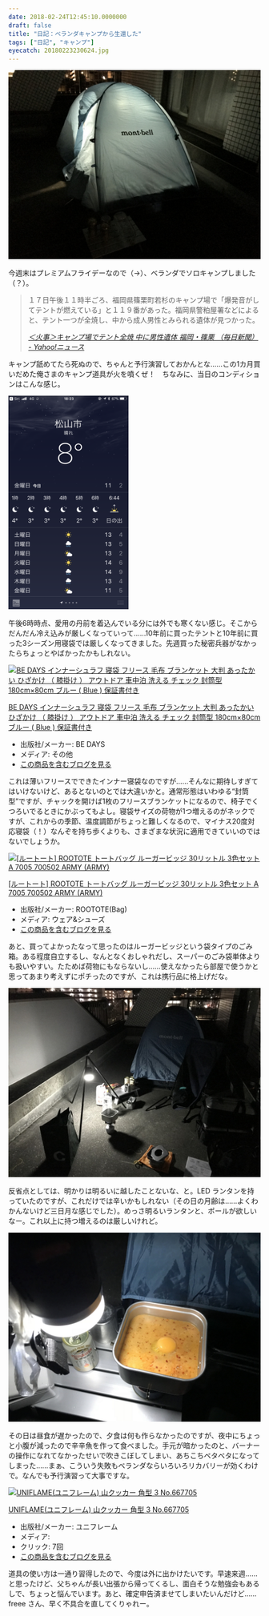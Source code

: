 ```yaml
---
date: 2018-02-24T12:45:10.0000000
draft: false
title: "日記：ベランダキャンプから生還した"
tags: ["日記", "キャンプ"]
eyecatch: 20180223230624.jpg
---
```

<p><span itemscope itemtype="http://schema.org/Photograph"><img src="20180223230624.jpg" alt="f:id:daruyanagi:20180223230624j:plain" title="f:id:daruyanagi:20180223230624j:plain" class="hatena-fotolife" itemprop="image"></span></p><p>今週末はプレミアムフライデーなので（→）、ベランダでソロキャンプしました（？）。</p>

<blockquote cite="https://headlines.yahoo.co.jp/hl?a=20180218-00000006-mai-soci">
<p>１７日午後１１時半ごろ、福岡県篠栗町若杉のキャンプ場で「爆発音がしてテントが燃えている」と１１９番があった。福岡県警粕屋署などによると、テント一つが全焼し、中から成人男性とみられる遺体が見つかった。</p>

<cite><a href="https://headlines.yahoo.co.jp/hl?a=20180218-00000006-mai-soci">&#xFF1C;&#x706B;&#x4E8B;&#xFF1E;&#x30AD;&#x30E3;&#x30F3;&#x30D7;&#x5834;&#x3067;&#x30C6;&#x30F3;&#x30C8;&#x5168;&#x713C; &#x4E2D;&#x306B;&#x7537;&#x6027;&#x907A;&#x4F53; &#x798F;&#x5CA1;&#x30FB;&#x7BE0;&#x6817; &#xFF08;&#x6BCE;&#x65E5;&#x65B0;&#x805E;&#xFF09; - Yahoo!&#x30CB;&#x30E5;&#x30FC;&#x30B9;</a></cite>
</blockquote>
<p>キャンプ舐めてたら死ぬので、ちゃんと予行演習しておかんとな……この1カ月買いだめた俺さまのキャンプ道具が火を噴くぜ！　ちなみに、当日のコンディションはこんな感じ。</p><p><span itemscope itemtype="http://schema.org/Photograph"><img src="20180224122731.png" alt="f:id:daruyanagi:20180224122731p:plain:w240" title="f:id:daruyanagi:20180224122731p:plain:w240" class="hatena-fotolife" style="width:240px" itemprop="image"></span></p><p>午後6時時点、愛用の丹前を着込んでいる分には外でも寒くない感じ。そこからだんだん冷え込みが厳しくなっていって……10年前に買ったテントと10年前に買った3シーズン用寝袋では厳しくなってきました。先週買った秘密兵器がなかったらちょっとやばかったかもしれない。</p><p><div class="hatena-asin-detail"><a href="http://www.amazon.co.jp/exec/obidos/ASIN/B06WD6FCJN/bestylesnet-22/"><img src="https://images-fe.ssl-images-amazon.com/images/I/41iRARvaoEL._SL160_.jpg" class="hatena-asin-detail-image" alt="BE DAYS インナーシュラフ 寝袋 フリース 毛布 ブランケット 大判 あったかい ひざかけ （ 膝掛け ） アウトドア 車中泊 洗える チェック 封筒型 180cm×80cm ブルー ( Blue ) 保証書付き" title="BE DAYS インナーシュラフ 寝袋 フリース 毛布 ブランケット 大判 あったかい ひざかけ （ 膝掛け ） アウトドア 車中泊 洗える チェック 封筒型 180cm×80cm ブルー ( Blue ) 保証書付き"></a><div class="hatena-asin-detail-info"><p class="hatena-asin-detail-title"><a href="http://www.amazon.co.jp/exec/obidos/ASIN/B06WD6FCJN/bestylesnet-22/">BE DAYS インナーシュラフ 寝袋 フリース 毛布 ブランケット 大判 あったかい ひざかけ （ 膝掛け ） アウトドア 車中泊 洗える チェック 封筒型 180cm×80cm ブルー ( Blue ) 保証書付き</a></p><ul><li><span class="hatena-asin-detail-label">出版社/メーカー:</span> BE DAYS</li><li><span class="hatena-asin-detail-label">メディア:</span> その他</li><li><a href="http://d.hatena.ne.jp/asin/B06WD6FCJN/bestylesnet-22" target="_blank">この商品を含むブログを見る</a></li></ul></div><div class="hatena-asin-detail-foot"></div></div></p><p>これは薄いフリースでできたインナー寝袋なのですが……そんなに期待しすぎてはいけないけど、あるとないのとでは大違いかと。通常形態はいわゆる“封筒型”ですが、チャックを開けば1枚のフリースブランケットになるので、椅子でくつろいでるときにかぶってもよし。寝袋サイズの荷物が1つ増えるのがネックですが、これからの季節、温度調節がちょっと難しくなるので、マイナス20度対応寝袋（！）なんぞを持ち歩くよりも、さまざまな状況に適用できていいのではないでしょうか。</p><p><div class="hatena-asin-detail"><a href="http://www.amazon.co.jp/exec/obidos/ASIN/B00H6XBI7I/bestylesnet-22/"><img src="https://images-fe.ssl-images-amazon.com/images/I/41jp6ZD0m%2BL._SL160_.jpg" class="hatena-asin-detail-image" alt="[ルートート] ROOTOTE トートバッグ ルーガービッジ 30リットル 3色セット A 7005 700502 ARMY (ARMY)" title="[ルートート] ROOTOTE トートバッグ ルーガービッジ 30リットル 3色セット A 7005 700502 ARMY (ARMY)"></a><div class="hatena-asin-detail-info"><p class="hatena-asin-detail-title"><a href="http://www.amazon.co.jp/exec/obidos/ASIN/B00H6XBI7I/bestylesnet-22/">[ルートート] ROOTOTE トートバッグ ルーガービッジ 30リットル 3色セット A 7005 700502 ARMY (ARMY)</a></p><ul><li><span class="hatena-asin-detail-label">出版社/メーカー:</span> ROOTOTE(Bag)</li><li><span class="hatena-asin-detail-label">メディア:</span> ウェア&シューズ</li><li><a href="http://d.hatena.ne.jp/asin/B00H6XBI7I/bestylesnet-22" target="_blank">この商品を含むブログを見る</a></li></ul></div><div class="hatena-asin-detail-foot"></div></div></p><p>あと、買ってよかったなって思ったのはルーガービッジという袋タイプのごみ箱。ある程度自立するし、なんとなくおしゃれだし、スーパーのごみ袋単体よりも扱いやすい。たためば荷物にもならないし……使えなかったら部屋で使うかと思ってあまり考えずにポチったのですが、これは携行品に格上げだな。</p><p><span itemscope itemtype="http://schema.org/Photograph"><img src="20180223185018.jpg" alt="f:id:daruyanagi:20180223185018j:plain" title="f:id:daruyanagi:20180223185018j:plain" class="hatena-fotolife" itemprop="image"></span></p><p>反省点としては、明かりは明るいに越したことないな、と。LED ランタンを持っていたのですが、これだけでは辛いかもしれない（その日の月齢は……よくわかんないけど三日月な感じでした）。めっさ明るいランタンと、ポールが欲しいなー。これ以上に持つ増えるのは厳しいけれど。</p><p><span itemscope itemtype="http://schema.org/Photograph"><img src="20180223231531.jpg" alt="f:id:daruyanagi:20180223231531j:plain" title="f:id:daruyanagi:20180223231531j:plain" class="hatena-fotolife" itemprop="image"></span></p><p>その日は昼食が遅かったので、夕食は何も作らなかったのですが、夜中にちょっと小腹が減ったので辛辛魚を作って食べました。手元が暗かったのと、バーナーの操作になれてなかったせいで吹きこぼしてしまい、あちこちベタベタになってしまった……まぁ、こういう失敗もベランダならいろいろリカバリーが効くわけで。なんでも予行演習って大事ですな。</p><p><div class="hatena-asin-detail"><a href="http://www.amazon.co.jp/exec/obidos/ASIN/B007FFSTHE/bestylesnet-22/"><img src="https://images-fe.ssl-images-amazon.com/images/I/51xEqsBlLkL._SL160_.jpg" class="hatena-asin-detail-image" alt="UNIFLAME(ユニフレーム) 山クッカー 角型 3 No.667705" title="UNIFLAME(ユニフレーム) 山クッカー 角型 3 No.667705"></a><div class="hatena-asin-detail-info"><p class="hatena-asin-detail-title"><a href="http://www.amazon.co.jp/exec/obidos/ASIN/B007FFSTHE/bestylesnet-22/">UNIFLAME(ユニフレーム) 山クッカー 角型 3 No.667705</a></p><ul><li><span class="hatena-asin-detail-label">出版社/メーカー:</span> ユニフレーム</li><li><span class="hatena-asin-detail-label">メディア:</span> </li><li> <span class="hatena-asin-detail-label">クリック</span>: 7回</li><li><a href="http://d.hatena.ne.jp/asin/B007FFSTHE/bestylesnet-22" target="_blank">この商品を含むブログを見る</a></li></ul></div><div class="hatena-asin-detail-foot"></div></div></p><p>道具の使い方は一通り習得したので、今度は外に出かけたいです。早速来週……と思ったけど、父ちゃんが長い出張から帰ってくるし、面白そうな勉強会もあるしで、ちょっと悩んでいます。あと、確定申告済ませてしまいたいんだけど……freee さん、早く不具合を直してくりゃれー。</p>
